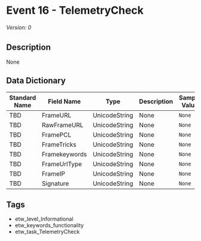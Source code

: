 # Event 16 - TelemetryCheck
###### Version: 0

## Description
None

## Data Dictionary
|Standard Name|Field Name|Type|Description|Sample Value|
|---|---|---|---|---|
|TBD|FrameURL|UnicodeString|None|`None`|
|TBD|RawFrameURL|UnicodeString|None|`None`|
|TBD|FramePCL|UnicodeString|None|`None`|
|TBD|FrameTricks|UnicodeString|None|`None`|
|TBD|Framekeywords|UnicodeString|None|`None`|
|TBD|FrameUrlType|UnicodeString|None|`None`|
|TBD|FrameIP|UnicodeString|None|`None`|
|TBD|Signature|UnicodeString|None|`None`|

## Tags
* etw_level_Informational
* etw_keywords_functionality
* etw_task_TelemetryCheck